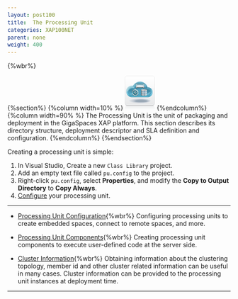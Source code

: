 ```yaml
---
layout: post100
title:  The Processing Unit
categories: XAP100NET
parent: none
weight: 400
---
```


{%wbr%}

{%section%}
{%column width=10% %}
![cassandra.png](/attachment_files/subject/pu.png)
{%endcolumn%}
{%column width=90% %}
The Processing Unit is the unit of packaging and deployment in the GigaSpaces XAP platform. This section describes its directory structure, deployment descriptor and SLA definition and configuration.
{%endcolumn%}
{%endsection%}

Creating a processing unit is simple:

1. In Visual Studio, Create a new `Class Library` project.
2. Add an empty text file called `pu.config` to the project.
3. Right-click `pu.config`, select **Properties**, and modify the **Copy to Output Directory** to **Copy Always**.
4. [Configure](./pu-config.html) your processing unit.

<hr/>

- [Processing Unit Configuration](./pu-config.html){%wbr%}
Configuring processing units to create embedded spaces, connect to remote spaces, and more.

- [Processing Unit Components](./pu-components.html){%wbr%}
Creating processing unit components to execute user-defined code at the server side.

- [Cluster Information](./obtaining-cluster-information.html){%wbr%}
Obtaining information about the clustering topology, member id and other cluster related information can be useful in many cases. Cluster information can be provided to the processing unit instances at deployment time.

<hr/>
